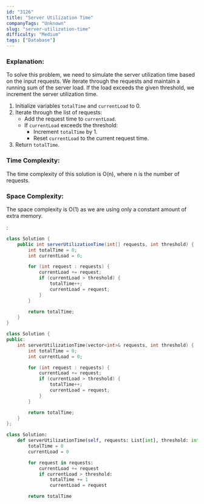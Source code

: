 ```yaml
---
id: "3126"
title: "Server Utilization Time"
companyTags: "Unknown"
slug: "server-utilization-time"
difficulty: "Medium"
tags: ["Database"]
---
```


### Explanation:
To solve this problem, we need to simulate the server utilization time based on the input requests. We iterate through the requests and maintain a running sum of the server load. If the load exceeds the given threshold, we increment the server utilization time.

1. Initialize variables `totalTime` and `currentLoad` to 0.
2. Iterate through the list of requests:
   - Add the request time to `currentLoad`.
   - If `currentLoad` exceeds the threshold:
     - Increment `totalTime` by 1.
     - Reset `currentLoad` to the current request time.
3. Return `totalTime`.

### Time Complexity:
The time complexity of this solution is O(n), where n is the number of requests.

### Space Complexity:
The space complexity is O(1) as we are using only a constant amount of extra memory.

:

```java
class Solution {
    public int serverUtilizationTime(int[] requests, int threshold) {
        int totalTime = 0;
        int currentLoad = 0;

        for (int request : requests) {
            currentLoad += request;
            if (currentLoad > threshold) {
                totalTime++;
                currentLoad = request;
            }
        }

        return totalTime;
    }
}
```

```cpp
class Solution {
public:
    int serverUtilizationTime(vector<int>& requests, int threshold) {
        int totalTime = 0;
        int currentLoad = 0;

        for (int request : requests) {
            currentLoad += request;
            if (currentLoad > threshold) {
                totalTime++;
                currentLoad = request;
            }
        }

        return totalTime;
    }
};
```

```python
class Solution:
    def serverUtilizationTime(self, requests: List[int], threshold: int) -> int:
        totalTime = 0
        currentLoad = 0

        for request in requests:
            currentLoad += request
            if currentLoad > threshold:
                totalTime += 1
                currentLoad = request

        return totalTime
```